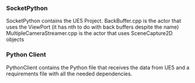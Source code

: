 ### SocketPython
SocketPython contains the UE5 Project.
BackBuffer.cpp is the actor that uses the ViewPort (it has nth to do with back buffers despite the name)
MultipleCameraStreamer.cpp is the actor that uses SceneCapture2D objects

### Python Client
PythonClient contains the Python file that receives the data from UE5 and a requirements file with all the needed dependencies.
